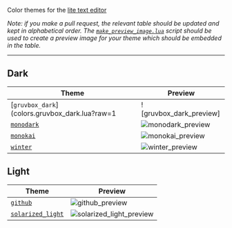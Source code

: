 Color themes for the [lite text editor](https://github.com/rxi/lite)

*Note: if you make a pull request, the relevant table should be updated and kept
in alphabetical order. The [`make_preview_image.lua`](make_preview_image.lua)
script should be used to create a preview image for your theme which should be
embedded in the table.*

---

## Dark

Theme | Preview
------|-----------------------------------------
[`gruvbox_dark`](colors.gruvbox_dark.lua?raw=1 | ![gruvbox_dark_preview]
[`monodark`](colors/monodark.lua?raw=1) | ![monodark_preview](https://user-images.githubusercontent.com/3920290/80304201-62353400-87ac-11ea-9b13-9ca1b9db0f99.png)
[`monokai`](colors/monokai.lua?raw=1) | ![monokai_preview](https://user-images.githubusercontent.com/3920290/80307643-43419c80-87c2-11ea-9f04-580d6acf6252.png)
[`winter`](colors/winter.lua?raw=1) |![winter_preview](https://user-images.githubusercontent.com/3920290/80304194-5c3f5300-87ac-11ea-9acf-33892579093e.png)

## Light

Theme | Preview
------|-----------------------------------------
[`github`](colors/github.lua?raw=1) | ![github_preview](https://user-images.githubusercontent.com/3920290/80308013-800e9300-87c4-11ea-88a7-1f56104a7423.png)
[`solarized_light`](colors/solarized_light.lua?raw=1) | ![solarized_light_preview](https://user-images.githubusercontent.com/1621631/80608663-632dc600-8a37-11ea-986c-dc8cba846ae6.png)

